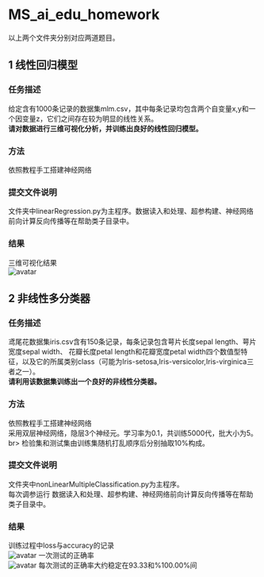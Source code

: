 # MS_ai_edu_homework
以上两个文件夹分别对应两道题目。</br>
## 1 线性回归模型</br>
### 任务描述</br>
给定含有1000条记录的数据集mlm.csv，其中每条记录均包含两个自变量x,y和一个因变量z，它们之间存在较为明显的线性关系。</br>
**请对数据进行三维可视化分析，并训练出良好的线性回归模型。**</br>
### 方法</br>
依照教程手工搭建神经网络</br>
### 提交文件说明</br>
文件夹中linearRegression.py为主程序。数据读入和处理、超参构建、神经网络前向计算反向传播等在帮助类子目录中。</br>
### 结果</br>
三维可视化结果</br>
![avatar](C:\py\Mlm\resultMlm.png)
## 2 非线性多分类器</br>
### 任务描述</br>
鸢尾花数据集iris.csv含有150条记录，每条记录包含萼片长度sepal length、萼片宽度sepal width、 花瓣长度petal length和花瓣宽度petal width四个数值型特征，以及它的所属类别class（可能为Iris-setosa,Iris-versicolor,Iris-virginica三者之一）。</br>
**请利用该数据集训练出一个良好的非线性分类器。**</br>
### 方法</br>
依照教程手工搭建神经网络</br>
采用双层神经网络，隐层3个神经元。学习率为0.1，共训练5000代，批大小为5。br>
检验集和测试集由训练集随机打乱顺序后分别抽取10%构成。</br>
### 提交文件说明</br>
文件夹中nonLinearMultipleClassification.py为主程序。</br>
每次调参运行
数据读入和处理、超参构建、神经网络前向计算反向传播等在帮助类子目录中。</br>
### 结果</br>
训练过程中loss与accuracy的记录</br>
![avatar](C:\py\Iris\lossAndAccuracy.png)
一次测试的正确率</br>
![avatar](C:\py\Iris\result.png)
每次测试的正确率大约稳定在93.33和%100.00%间</br>
